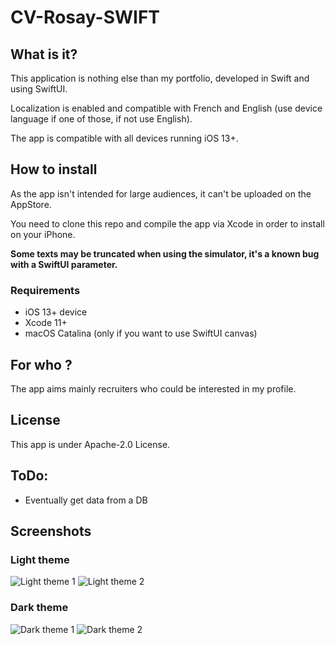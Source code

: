 # CV-Rosay-SWIFT

## What is it?

This application is nothing else than my portfolio, developed in Swift and using SwiftUI.

Localization is enabled and compatible with French and English (use device language if one of those, if not use English).

The app is compatible with all devices running iOS 13+.

## How to install 

As the app isn't intended for large audiences, it can't be uploaded on the AppStore.

You need to clone this repo and compile the app via Xcode in order to install on your iPhone.

**Some texts may be truncated when using the simulator, it's a known bug with a SwiftUI parameter.**

### Requirements

* iOS 13+ device 
* Xcode 11+
* macOS Catalina (only if you want to use SwiftUI canvas)

## For who ?

The app aims mainly recruiters who could be interested in my profile.

## License

This app is under Apache-2.0 License.

## ToDo:

* Eventually get data from a DB

## Screenshots

### Light theme
![Light theme 1](screenshots/1.PNG "Light theme - 1")
![Light theme 2](screenshots/2.PNG "Light theme - 2")

### Dark theme
![Dark theme 1](screenshots/4.PNG "Dark theme - 1")
![Dark theme 2](screenshots/3.PNG "Dark theme - 2")



